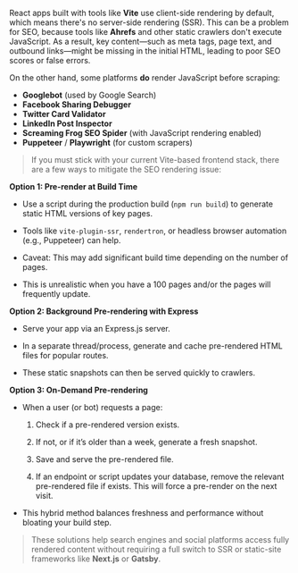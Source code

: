 React apps built with tools like **Vite** use client-side rendering by default, which means there's no server-side rendering (SSR). This can be a problem for SEO, because tools like **Ahrefs** and other static crawlers don't execute JavaScript. As a result, key content—such as meta tags, page text, and outbound links—might be missing in the initial HTML, leading to poor SEO scores or false errors.

On the other hand, some platforms **do** render JavaScript before scraping:
- **Googlebot** (used by Google Search)
- **Facebook Sharing Debugger**
- **Twitter Card Validator**
- **LinkedIn Post Inspector**
- **Screaming Frog SEO Spider** (with JavaScript rendering enabled)
- **Puppeteer** / **Playwright** (for custom scrapers)

> If you must stick with your current Vite-based frontend stack, there are a few ways to mitigate the SEO rendering issue:
> 

**Option 1: Pre-render at Build Time**

- Use a script during the production build (`npm run build`) to generate static HTML versions of key pages.
    
- Tools like `vite-plugin-ssr`, `rendertron`, or headless browser automation (e.g., Puppeteer) can help.
    
- Caveat: This may add significant build time depending on the number of pages.
  
- This is unrealistic when you have a 100 pages and/or the pages will frequently update.
    

**Option 2: Background Pre-rendering with Express**

- Serve your app via an Express.js server.
    
- In a separate thread/process, generate and cache pre-rendered HTML files for popular routes.
    
- These static snapshots can then be served quickly to crawlers.
    

**Option 3: On-Demand Pre-rendering**

- When a user (or bot) requests a page:
    
    1. Check if a pre-rendered version exists.
        
    2. If not, or if it’s older than a week, generate a fresh snapshot.
        
    3. Save and serve the pre-rendered file.
       
    4. If an endpoint or script updates your database, remove the relevant pre-rendered file if exists. This will force a pre-render on the next visit.
               
- This hybrid method balances freshness and performance without bloating your build step.
    

> These solutions help search engines and social platforms access fully rendered content without requiring a full switch to SSR or static-site frameworks like **Next.js** or **Gatsby**.
